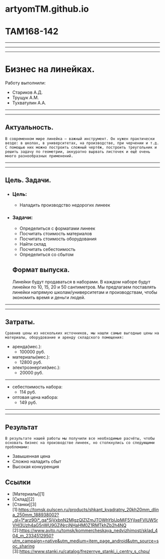 # artyomTM.github.io
# TAM168-142
***
***
***
# Бизнес на линейках.
Работу выполнили:
- Стариков А.Д.
- Трущук А.М.
- Тухватулин А.А.
---
---
## Актуальность.
    В современном мире линейка – важный инструмент. Он нужен практически везде: в школах, в университетах, на производстве, при черчении и т.д. С помощью них можно построить сложный чертёж, построить треугольник и решить задачу по геометрии, аккуратно вырвать листочек и ещё очень много разнообразных применений.
---
---
## Цель. Задачи.
- ### Цель: ###
  - Наладить производство недорогих линеек
- ### Задачи: ###
  - Определиться с форматами линеек
  - Посчитать стоимость материалов
  - Посчитать стоимость оборудования
  - Найти склад
  - Посчитать себестоимость
  - Определиться со сбытом
  ## Формат выпуска.
    Линейки будут продаваться в наборами. В каждом наборе будут линейки по 10, 15, 20 и 50 сантиметров. Мы предлагаем поставлять линейки напрямую школам/университетам и производствам, чтобы экономить время и деньги людей.
---
---
## Затраты.
    Сравнив цены из нескольких источников, мы нашли самые выгодные цены на материалы, оборудование и аренду складского помещения:
   - аренда(мес.):
      - 100000 руб.
   - материалы(мес.):
      - 12800 руб.
   - электроэнергия(мес.):
      - 20000 руб.
***
- себестоимость набора:
  - 114 руб.
- оптовая цена набора:
  - 149 руб.
 ---
 ---
 ## Результат
    В результате нашей работы мы получили все необходимые расчёты, чтобы основать бизнес на производстве линеек, но столкнулись со следующими проблемами:
   - Завышенная цена
   - Сложно наладить сбыт
   - Высокая конкуренция
   ## Ссылки
- [Материалы][1]
- [Склад][2]
- [Станки][3]
[1]:https://tomsk.pulscen.ru/products/shkant_kvadratny_20kh20mm_dlina_250mm_188938002?_gl=1*arz90i*_ga*SjVxbnN2MlgzQlZIZmJTOWhYblJpMjF5YjIxeFVlUW5rVHI3Uzh4aG5nWU9GZjNrcjNHaHM0Z1RMTkhZb2h4NQ
[2]:https://www.avito.ru/tomsk/kommercheskaya_nedvizhimost/sklad_404_m_2334512950?utm_campaign=native&utm_medium=item_page_android&utm_source=soc_sharing
[3]:https://www.stanki.ru/catalog/frezernye_stanki_i_centry_s_chpu/
